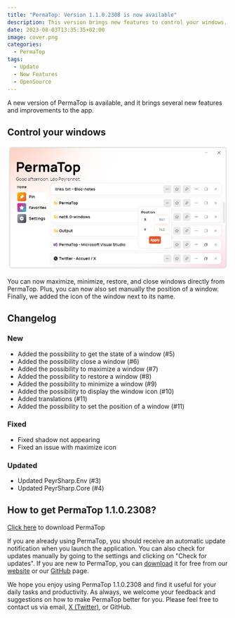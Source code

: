```yaml
---
title: "PermaTop: Version 1.1.0.2308 is now available"
description: This version brings new features to control your windows.
date: 2023-08-03T13:35:35+02:00
image: cover.png
categories:
  - PermaTop
tags:
  - Update
  - New Features
  - OpenSource
---
```


A new version of PermaTop is available, and it brings several new features and improvements to the app.

## Control your windows

![The new controls of PermaTop](1.png)

You can now maximize, minimize, restore, and close windows directly from PermaTop. Plus, you can now also set manually the position of a window. Finally, we added the icon of the window next to its name.

## Changelog

### New

- Added the possibility to get the state of a window (#5)
- Added the possibility close a window (#6)
- Added the possibility to maximize a window (#7)
- Added the possibility to restore a window (#8)
- Added the possibility to minimize a window (#9)
- Added the possibility to display the window icon (#10)
- Added translations (#11)
- Added the possibility to set the position of a window (#11)

### Fixed

- Fixed shadow not appearing
- Fixed an issue with maximize icon

### Updated

- Updated PeyrSharp.Env (#3)
- Updated PeyrSharp.Core (#4)

## How to get PermaTop 1.1.0.2308?

[Click here](https://tinyurl.com/PermaTop) to download PermaTop

If you are already using PermaTop, you should receive an automatic update notification when you launch the application. You can also check for updates manually by going to the settings and clicking on "Check for updates". If you are new to PermaTop, you can [download](https://tinyurl.com/PermaTop) it for free from our [website](https://leocorporation.dev/store) or our [GitHub](https://github.com/Leo-Corporation/PermaTop) page.

We hope you enjoy using PermaTop 1.1.0.2308 and find it useful for your daily tasks and productivity. As always, we welcome your feedback and suggestions on how to make PermaTop better for you. Please feel free to contact us via email, [X (Twitter)](https://twitter.com/LeoCorpNews), or GitHub.
